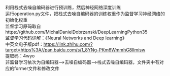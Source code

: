利用栈式去噪自编码器进行预训练，然后神经网络深度训练  
运行operation.py文件，把栈式去噪自编码器的训练权重作为监督学习神经网络的初始化权重   
监督学习原码取自https://github.com/MichalDanielDobrzanski/DeepLearningPython35  
监督学习代码详解：《Neural Networks and Deep learning》  
中英文电子版pdf：https://link.zhihu.com/?target=https%3A//pan.baidu.com/s/1_8YNg-PKm6WmmhG8lImisw  
                提取码：4wyo  
非监督学习依次为自编码器—>去噪自编码器—>栈式去噪自编码器，文件夹中有对应的former文件和修改文件

